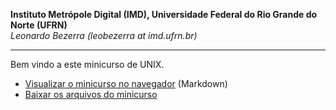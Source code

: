 **Instituto Metrópole Digital (IMD), Universidade Federal do Rio Grande do Norte (UFRN)**  
*Leonardo Bezerra (leobezerra at imd.ufrn.br)*

---

Bem vindo a este minicurso de UNIX.

* [Visualizar o minicurso no navegador](html) (Markdown)
* [Baixar os arquivos do minicurso](unix.tar.gz)
